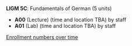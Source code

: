 **LIGM 5C**: Fundamentals of German (5 units)

- **A00** (Lecture) (time and location TBA) by staff
- **A01** (Lab) (time and location TBA) by staff

[Enrollment numbers over time](./LIGM5C.tsv)
